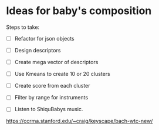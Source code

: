 # Ideas for baby's composition


Steps to take:
- [ ] Refactor for json objects
- [ ] Design descriptors
- [ ] Create mega vector of descriptors
- [ ] Use Kmeans to create 10 or 20 clusters
- [ ] Create score from each cluster

- [ ] Filter by range for instruments
- [ ] Listen to ShiquBabys music.





https://ccrma.stanford.edu/~craig/keyscape/bach-wtc-new/
